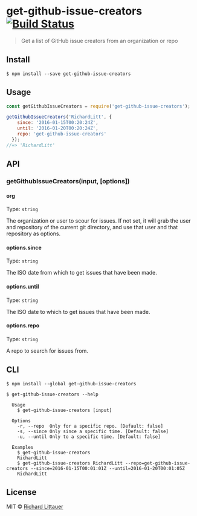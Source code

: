 # get-github-issue-creators [![Build Status](https://travis-ci.org/RichardLitt/get-github-issue-creators.svg?branch=master)](https://travis-ci.org/RichardLitt/get-github-issue-creators)

> Get a list of GitHub issue creators from an organization or repo


## Install

```
$ npm install --save get-github-issue-creators
```


## Usage

```js
const getGithubIssueCreators = require('get-github-issue-creators');

getGithubIssueCreators('RichardLitt', {
    since: '2016-01-15T00:20:24Z',
    until: '2016-01-20T00:20:24Z',
    repo: 'get-github-issue-creators'
  });
//=> 'RichardLitt'
```


## API

### getGithubIssueCreators(input, [options])

#### org

Type: `string`

The organization or user to scour for issues. If not set, it will grab the
user and repository of the current git directory, and use that user and that
repository as options.

#### options.since

Type: `string`

The ISO date from which to get issues that have been made.

#### options.until

Type: `string`

The ISO date to which to get issues that have been made.

#### options.repo

Type: `string`

A repo to search for issues from.


## CLI

```
$ npm install --global get-github-issue-creators
```

```
$ get-github-issue-creators --help

  Usage
    $ get-github-issue-creators [input]

  Options
    -r, --repo  Only for a specific repo. [Default: false]
    -s, --since Only since a specific time. [Default: false]
    -u, --until Only to a specific time. [Default: false]

  Examples
    $ get-github-issue-creators
    RichardLitt
    $ get-github-issue-creators RichardLitt --repo=get-github-issue-creators --since=2016-01-15T00:01:01Z --until=2016-01-20T00:01:05Z
    RichardLitt

```


## License

MIT © [Richard Littauer](http://burntfen.com)
